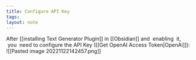 ```yaml
---
title: Configure API Key
tags: 
layout: note 
---
```

After [[installing Text Generator Plugin]] in [[Obsidian]] and  enabling  it,  you  need to configure the API Key ([[Get OpenAI Access Token|OpenAi]]):
![[Pasted image 20221122142457.png]]
